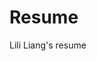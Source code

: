 <!--
 * @Author: Lili Liang
 * @Date: 2024-06-21 21:49:01
 * @LastEditors: Lili Liang
 * @LastEditTime: 2024-06-22 19:43:36
 * @Description: Please set description
-->
# Resume
Lili Liang's resume
